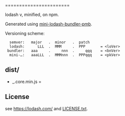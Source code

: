 ﻿
<pkName>
=======================

lodash v<loVer>, minified, on npm.

Generated using [mini-lodash-bundler-pmb][bundler].

Versioning scheme:

```text
  semver:   major   .  minor   .  patch
  lodash:      LLL  .  MMM     .  PPP       = <loVer>
 bundler:   aaa     .     nnn  .     qqq    = <bnVer>
  mini-…:   aaaLLL  .  MMMnnn  .  PPPqqq    = <pkVer>
```

  [bundler]: (https://github.com/mk-pmb/mini-lodash-bundler-pmb)


dist/
-----

  * _.core.min.js =




License
-------

see https://lodash.com/ and [LICENSE.txt](LICENSE.txt).
